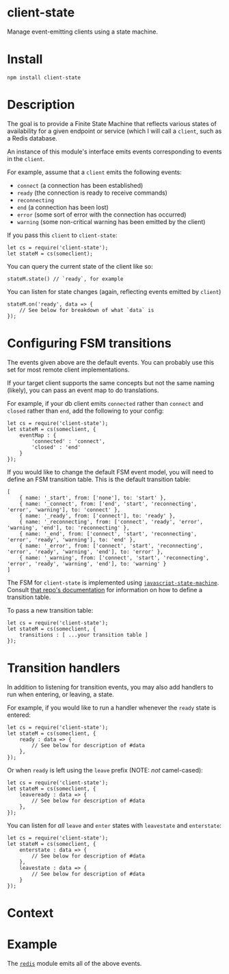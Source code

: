 # client-state

Manage event-emitting clients using a state machine.

# Install

`npm install client-state`

# Description

The goal is to provide a Finite State Machine that reflects various states of availability for a given endpoint or service (which I will call a `client`, such as a Redis database. 

An instance of this module's interface emits events corresponding to events in the `client`.

For example, assume that a `client` emits the following events:

- `connect` (a connection has been established)
- `ready` (the connection is ready to receive commands)
- `reconnecting` 
- `end` (a connection has been lost)
- `error` (some sort of error with the connection has occurred)
- `warning` (some non-critical warning has been emitted by the client)

If you pass this `client` to `client-state`:

```
let cs = require('client-state');
let stateM = cs(someclient);
```

You can query the current state of the client like so:

```
stateM.state() // `ready`, for example
```

You can listen for state changes (again, reflecting events emitted by `client`)

```
stateM.on('ready', data => {
    // See below for breakdown of what `data` is
});
```

# Configuring FSM transitions

The events given above are the default events. You can probably use this set for most remote client implementations. 

If your target client supports the same concepts but not the same naming (likely), you can pass an event map to do translations.

For example, if your db client emits `connected` rather than `connect` and `closed` rather than `end`, add the following to your config:

```
let cs = require('client-state');
let stateM = cs(someclient, {
    eventMap : {
        'connected' : 'connect',
        'closed' : 'end'
    }
});
```

If you would like to change the default FSM event model, you will need to define an FSM transition table. This is the default transition table:

```
[
    { name: '_start', from: ['none'], to: 'start' },
    { name: '_connect', from: ['end', 'start', 'reconnecting', 'error', 'warning'], to: 'connect' },
    { name: '_ready', from: ['connect'], to: 'ready' },
    { name: '_reconnecting', from: ['connect', 'ready', 'error', 'warning', 'end'], to: 'reconnecting' },
    { name: '_end', from: ['connect', 'start', 'reconnecting', 'error', 'ready', 'warning'], to: 'end' },
    { name: '_error', from: ['connect', 'start', 'reconnecting', 'error', 'ready', 'warning', 'end'], to: 'error' },
    { name: '_warning', from: ['connect', 'start', 'reconnecting', 'error', 'ready', 'warning', 'end'], to: 'warning' }
]
```

The FSM for `client-state` is implemented using [`javascript-state-machine`](https://github.com/jakesgordon/javascript-state-machine). Consult [that repo's documentation](https://github.com/jakesgordon/javascript-state-machine#usage) for information on how to define a transition table.

To pass a new transition table:

```
let cs = require('client-state');
let stateM = cs(someclient, {
    transitions : [ ...your transition table ]
});
```

# Transition handlers

In addition to listening for transition events, you may also add handlers to run when entering, or leaving, a state.

For example, if you would like to run a handler whenever the `ready` state is entered:

```
let cs = require('client-state');
let stateM = cs(someclient, {
    ready : data => {
        // See below for description of #data
    },
});
```

Or when `ready` is left using the `leave` prefix (NOTE: *not* camel-cased):

```
let cs = require('client-state');
let stateM = cs(someclient, {
    leaveready : data => {
        // See below for description of #data
    },
});
```

You can listen for *all* `leave` and `enter` states with `leavestate` and `enterstate`:

```
let cs = require('client-state');
let stateM = cs(someclient, {
    enterstate : data => {
        // See below for description of #data
    },
    leavestate : data => {
        // See below for description of #data
    }
});
```

# Context

# Example

The [`redis`](https://github.com/NodeRedis/node_redis) module emits all of the above events.